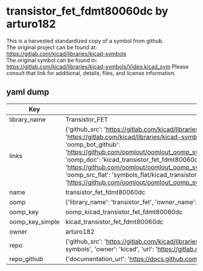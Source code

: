 # transistor_fet_fdmt80060dc by arturo182  
This is a harvested standardized copy of a symbol from github.  
The original project can be found at:  
https://gitlab.com/kicad/libraries/kicad-symbols  
The original symbol can be found in:
https://gitlab.com/kicad/libraries/kicad-symbols/Video.kicad_sym
Please consult that link for additional, details, files, and license information.  
## yaml dump  
| Key | Value |  
| --- | --- |  
| library_name | Transistor_FET |  
| links | {'github_src': 'https://gitlab.com/kicad/libraries/kicad-symbols/Video.kicad_sym', 'github_src_repo': 'https://gitlab.com/kicad/libraries/kicad-symbols', 'oomp_bot': 'kicad_transistor_fet_fdmt80060dc/working', 'oomp_bot_github': 'https://github.com/oomlout/oomlout_oomp_symbol_bot/tree/main/kicad_transistor_fet_fdmt80060dc/working', 'oomp_doc': 'kicad_transistor_fet_fdmt80060dc/working', 'oomp_doc_github': 'https://github.com/oomlout/oomlout_oomp_symbol_doc/tree/main/kicad_transistor_fet_fdmt80060dc/working', 'oomp_src_flat': 'symbols_flat/kicad_transistor_fet_fdmt80060dc/working', 'oomp_src_flat_github': 'https://github.com/oomlout/oomlout_oomp_symbol_src/tree/main/kicad_transistor_fet_fdmt80060dc/working'} |  
| name | transistor_fet_fdmt80060dc |  
| oomp | {'library_name': 'transistor_fet', 'owner_name': 'kicad', 'symbol_name': 'transistor_fet_fdmt80060dc'} |  
| oomp_key | oomp_kicad_transistor_fet_fdmt80060dc |  
| oomp_key_simple | kicad_transistor_fet_fdmt80060dc |  
| owner | arturo182 |  
| repo | {'github_src': 'https://gitlab.com/kicad/libraries/kicad-symbols/Video.kicad_sym', 'name': 'libraries/kicad-symbols', 'owner': 'kicad', 'url': 'https://gitlab.com/kicad/libraries/kicad-symbols'} |  
| repo_github | {'documentation_url': 'https://docs.github.com/rest/repos/repos#get-a-repository', 'message': 'Not Found'} |  

